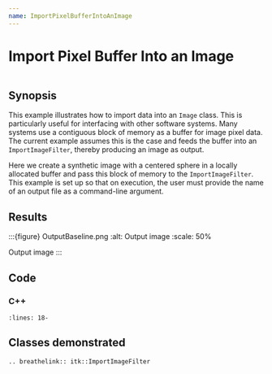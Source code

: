 ```yaml
---
name: ImportPixelBufferIntoAnImage
---
```


# Import Pixel Buffer Into an Image

```{index} single: ImportImageFilter
```

## Synopsis

This example illustrates how to import data into an `Image`
class. This is particularly useful for interfacing with other software
systems. Many systems use a contiguous block of memory as a buffer
for image pixel data. The current example assumes this is the case and
feeds the buffer into an `ImportImageFilter`, thereby producing an
image as output.

Here we create a synthetic image with a centered sphere in
a locally allocated buffer and pass this block of memory to the
`ImportImageFilter`. This example is set up so that on execution, the
user must provide the name of an output file as a command-line argument.

## Results

:::{figure} OutputBaseline.png
:alt: Output image
:scale: 50%

Output image
:::

## Code

### C++

```{literalinclude} Code.cxx
:lines: 18-
```

## Classes demonstrated

```{eval-rst}
.. breathelink:: itk::ImportImageFilter
```
